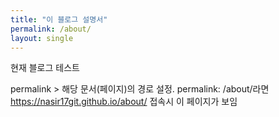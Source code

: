 ```yaml
---
title: "이 블로그 설명서"
permalink: /about/
layout: single
---
```


현재 블로그 테스트

permalink > 해당 문서(페이지)의 경로 설정.
permalink: /about/라면
https://nasir17git.github.io/about/ 접속시 이 페이지가 보임